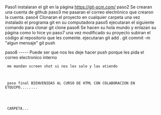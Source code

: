 Paso1 instalaran el git en la pàgina https://git-scm.com/
paso2 Se crearan una cuenta de github
paso3 me pasaran el correo electrònico que crearon la cuenta.
paso4 Clonaran el proyecto en cualquier carpeta una vez instalado el programa git en su computadora
paso5 ejecutaran el siguiente comando para clonar git clone <URL>
paso6 Se hacen su hola mundo y enlazan su pàgina como lo hice yo
paso7 una vez modificado su proyecto subiran el còdigo al repositorio que les comente.
      ejecutaran 
      git add .
      git commit -m "algun mensaje"
      git push

paso8 ----- Puede ser que nos les deje hacer push porque les pida el correo electronico interno

     me mandan screen shot si nos les sale y las atiendo



     paso final BIENVENIDAS AL CURSO DE HTML CON COLABORACION EN ETQUIPO........




     CARPETA... 
